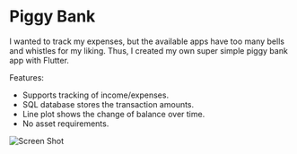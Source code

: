 # Piggy Bank

I wanted to track my expenses, but the available apps have too many bells and whistles for my liking. 
Thus, I created my own super simple piggy bank app with Flutter.

Features:
* Supports tracking of income/expenses.
* SQL database stores the transaction amounts.
* Line plot shows the change of balance over time.
* No asset requirements.

![Screen Shot](https://github.com/[username]/[reponame]/blob/[branch]/image.jpg?raw=true)

